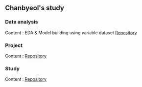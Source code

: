 ## Chanbyeol's study

### Data analysis
Content : EDA & Model building using variable dataset [Repository](https://github.com/chanbyeol01/MyDataAnalysis_2022)

### Project 
Content : [Repository](https://github.com/chanbyeol01/Project)

### Study
Content : [Repository]()

<!--
**chanbyeol01/chanbyeol01** is a ✨ _special_ ✨ repository because its `README.md` (this file) appears on your GitHub profile.

Here are some ideas to get you started:

- 🔭 I’m currently working on ...
- 🌱 I’m currently learning ...
- 👯 I’m looking to collaborate on ...
- 🤔 I’m looking for help with ...
- 💬 Ask me about ...
- 📫 How to reach me: ...
- 😄 Pronouns: ...
- ⚡ Fun fact: ...
-->
